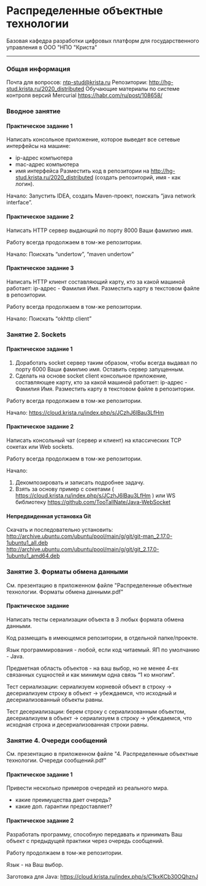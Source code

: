 # Распределенные объектные технологии

Базовая кафедра разработки цифровых платформ для государственного управления в ООО "НПО "Криста"

---

### Общая информация
Почта для вопросов: ntp-stud@krista.ru
Репозитории: http://hg-stud.krista.ru/2020_distributed
Обучающие материалы по системе контроля версий Mercurial https://habr.com/ru/post/108658/

### Вводное занятие

#### Практическое задание 1
Написать консольное приложение, которое выведет все сетевые интерфейсы на машине:
* ip-адрес компьютера
* mac-адрес компьютера
* имя интерфейса
Разместить код в репозитории на http://hg-stud.krista.ru/2020_distributed (создать репозиторий, имя - как логин).

Начало: Запустить IDEA, создать Maven-проект, поискать “java network interface”.

#### Практическое задание 2
Написать HTTP сервер выдающий по порту 8000 Ваши фамилию имя.

Работу всегда продолжаем в том-же репозитории.

Начало: Поискать “undertow”, “maven undertow”

#### Практическое задание 3
Написать HTTP клиент составляющий карту, кто за какой машиной работает: ip-адрес - Фамилия Имя. Разместить карту в текстовом файле в репозитории.

Работу всегда продолжаем в том-же репозитории.

Начало: Поискать “okhttp client”

### Занятие 2. Sockets

#### Практическое задание 1
1. Доработать socket сервер таким образом, чтобы всегда выдавал по порту 6000 Ваши фамилию имя. Оставить сервер запущенным.
2. Сделать на основе socket client консольное приложение, составляющее карту, кто за какой машиной работает: ip-адрес - Фамилия Имя. Разместить карту в текстовом файле в репозитории.

Работу всегда продолжаем в том-же репозитории.

Начало: https://cloud.krista.ru/index.php/s/JCzhJ6lBau3LfHm

#### Практическое задание 2
Написать консольный чат (сервер и клиент) на классических TCP сокетах или Web sockets.

Работу всегда продолжаем в том-же репозитории.

Начало:
1. Декомпозировать и записать подробнее задачу.
2. Взять за основу пример с сокетами ( https://cloud.krista.ru/index.php/s/JCzhJ6lBau3LfHm ) или
WS библиотеку https://github.com/TooTallNate/Java-WebSocket

#### Непредвиденная установка Git

Скачать и последовательно установить:
http://archive.ubuntu.com/ubuntu/pool/main/g/git/git-man_2.17.0-1ubuntu1_all.deb
http://archive.ubuntu.com/ubuntu/pool/main/g/git/git_2.17.0-1ubuntu1_amd64.deb

### Занятие 3. Форматы обмена данными

См. презентацию в приложенном файле "Распределенные объектные технологии. Форматы обмена данными.pdf"

#### Практическое задание
Написать тесты сериализации объекта в 3 любых формата обмена данными.

Код размещать в имеющемся репозитории, в отдельной папке/проекте.

Язык программирования - любой, если код читаемый. ЯП по умолчанию - Java.

Предметная область объектов - на ваш выбор, но
не менее 4-ех связанных сущностей
и как минимум одна связь “1 ко многим”.

Тест сериализации: сериализуем корневой объект в строку -> десериализуем строку в объект -> убеждаемся, что исходный и десериализованный объекты равны.

Тест десериализации: берем строку с сериализованным объектом, десериализуем в объект -> сериализуем в строку -> убеждаемся, что исходная строка и десериализованная строки равны.

### Занятие 4. Очереди сообщений
См. презентацию в приложенном файле "4. Распределенные объектные технологии. Очереди сообщений.pdf"

#### Практическое задание 1
Привести несколько примеров очередей из реального мира.

* какие преимущества дает очередь?
* какие доп. гарантии предоставляет?

#### Практическое задание 2

Разработать программу, способную передавать и принимать Ваш объект с предыдущей практики через очередь сообщений.

Работу продолжаем в том-же репозитории.

Язык - на Ваш выбор.

Заготовка для Java: https://cloud.krista.ru/index.php/s/C1kxKCb30OQhznJ